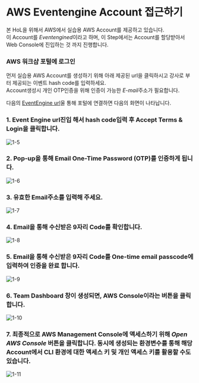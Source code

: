 # AWS Eventengine Account 접근하기

본 HoL을 위해서 AWS에서 실습용 AWS Account를 제공하고 있습니다.\
이 Account를 *Eventengined*이라고 하며, 이 Step에서는 Account를 할당받아서 Web Console에 진입하는 것 까지 진행합니다.

### AWS 워크샵 포털에 로그인

먼저 실습용 AWS Account를 생성하기 위해 아래 제공된 url을 클릭하시고 강사로 부터 제공되는 이벤트 hash code를 입력하세요.\
Account생성시 개인 OTP인증을 위해 인증이 가능한 *E-mail*주소가 필요합니다.

다음의 [EventEngine url](https://dashboard.eventengine.run/)울 통해 포털에 연결하면 다음의 화면이 나타납니다.

### 1. Event Engine url진입 해서 hash code입력 후 Accept Terms & Login을 클릭합니다.
![1-5](https://user-images.githubusercontent.com/105655711/191245685-ff3da611-49e0-4ee9-8c3e-1144b25d7773.png)
### 2. Pop-up을 통해 Email One-Time Password (OTP)를 인증하게 됩니다. 
![1-6](https://user-images.githubusercontent.com/105655711/191245697-7ac2321a-0df8-4663-8b71-37ca1d4ee77f.png)
### 3. 유효한 Email주소를 입력해 주세요. 
![1-7](https://user-images.githubusercontent.com/105655711/191245703-763cfcdb-8923-43ad-a722-2cca9226c691.png)
### 4. Email을 통해 수신받은 9자리 Code를 확인합니다.
![1-8](https://user-images.githubusercontent.com/105655711/191245707-8a2e2e4e-57e7-4f83-bc94-f1b67aa03aa0.png)
### 5. Email을 통해 수신받은 9자리 Code를 One-time email passcode에 입력하여 인증을 완료 합니다.
![1-9](https://user-images.githubusercontent.com/105655711/191245714-7a2c7f7a-915e-428a-9943-04f4c05e5f53.png)
### 6. Team Dashboard 창이 생성되면, AWS Console이라는 버튼을 클릭합니다.
![1-10](https://user-images.githubusercontent.com/105655711/191245715-561ba10a-912f-4fb4-89ad-87c423cbe299.png)
### 7. 최종적으로 AWS Management Console에 액세스하기 위해 *Open AWS Console* 버튼을 클릭합니다. 동시에 생성되는 환경변수를 통해 해당 Account에서 CLI 환경에 대한 액세스 키 및 개인 액세스 키를 활용할 수도 있습니다.
![1-11](https://user-images.githubusercontent.com/105655711/191245718-a82d7876-251d-45ed-ad1d-0da214b8c05a.png)
